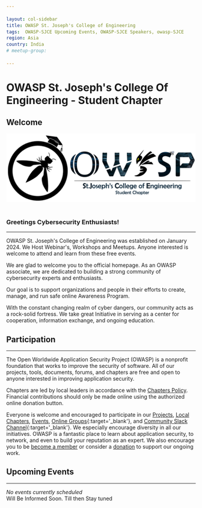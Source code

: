 ```yaml
---

layout: col-sidebar
title: OWASP St. Joseph's College of Engineering
tags:  OWASP-SJCE Upcoming Events, OWASP-SJCE Speakers, owasp-SJCE
region: Asia
country: India
# meetup-group:

---
```


# OWASP St. Joseph's College Of Engineering - Student Chapter
## Welcome
![Logo](./assets/images/OWASP_SJCE.png)
<br/>
<br/>
### Greetings Cybersecurity Enthusiasts!
<hr/>
OWASP St. Joseph's College of Engineering was established on January 2024. We Host Webinar's, Workshops and Meetups. Anyone interested is welcome to attend and learn from these free events. 

We are glad to welcome you to the official homepage. As an OWASP associate, we are dedicated to building a strong community of cybersecurity experts and enthusiasts.

Our goal is to support organizations and people in their efforts to create, manage, and run safe online Awareness Program.

With the constant changing realm of cyber dangers, our community acts as a rock-solid fortress. We take great Initiative in serving as a center for cooperation, information exchange, and ongoing education.

## Participation
<hr/>
The Open Worldwide Application Security Project (OWASP) is a nonprofit foundation that works to improve the security of software. All of our projects, tools, documents, forums, and chapters are free and open to anyone interested in improving application security. 

Chapters are led by local leaders in accordance with the [Chapters Policy](/www-policy/operational/chapters). Financial contributions should only be made online using the authorized online donation button. 

Everyone is welcome and encouraged to participate in our [Projects](/projects/), [Local Chapters](/chapters/), [Events](/events/), [Online Groups](https://groups.google.com/a/owasp.com/){:target='_blank'}, and [Community Slack Channel](https://owasp.slack.com/){:target='_blank'}. We especially encourage diversity in all our initiatives. OWASP is a fantastic place to learn about application security, to network, and even to build your reputation as an expert. We also encourage you to be [become a member](/membership/) or consider a [donation](/donate/) to support our ongoing work.

## Upcoming Events
<hr/> <!-- You should keep this section as it will populate your meetup events -->
<!-- {% include chapter_events.html group=page.meetup-group %} -->
<i>No events currently scheduled</i><br/>
Will Be Informed Soon. Till then Stay tuned
